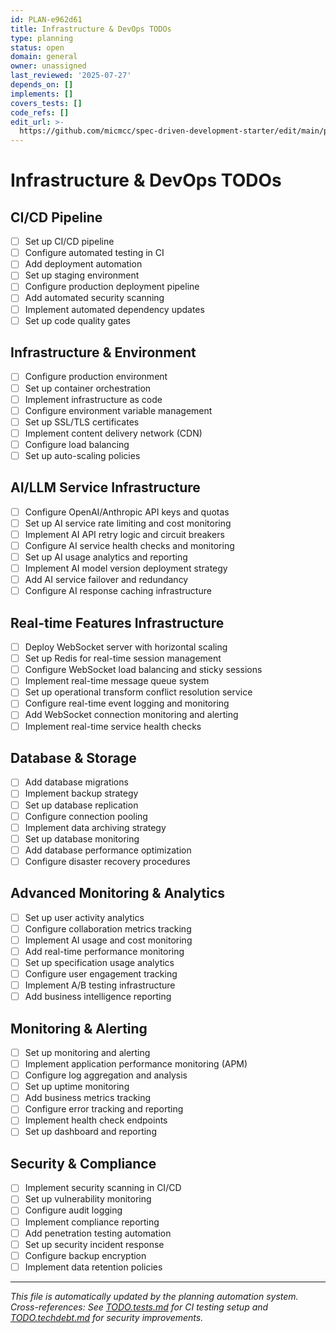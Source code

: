 ```yaml
---
id: PLAN-e962d61
title: Infrastructure & DevOps TODOs
type: planning
status: open
domain: general
owner: unassigned
last_reviewed: '2025-07-27'
depends_on: []
implements: []
covers_tests: []
code_refs: []
edit_url: >-
  https://github.com/micmcc/spec-driven-development-starter/edit/main/planning/TODO.devops.md
---
```

# Infrastructure & DevOps TODOs

## CI/CD Pipeline

- [ ] Set up CI/CD pipeline
- [ ] Configure automated testing in CI
- [ ] Add deployment automation
- [ ] Set up staging environment
- [ ] Configure production deployment pipeline
- [ ] Add automated security scanning
- [ ] Implement automated dependency updates
- [ ] Set up code quality gates

## Infrastructure & Environment

- [ ] Configure production environment
- [ ] Set up container orchestration
- [ ] Implement infrastructure as code
- [ ] Configure environment variable management
- [ ] Set up SSL/TLS certificates
- [ ] Implement content delivery network (CDN)
- [ ] Configure load balancing
- [ ] Set up auto-scaling policies

## AI/LLM Service Infrastructure

- [ ] Configure OpenAI/Anthropic API keys and quotas
- [ ] Set up AI service rate limiting and cost monitoring
- [ ] Implement AI API retry logic and circuit breakers
- [ ] Configure AI service health checks and monitoring
- [ ] Set up AI usage analytics and reporting
- [ ] Implement AI model version deployment strategy
- [ ] Add AI service failover and redundancy
- [ ] Configure AI response caching infrastructure

## Real-time Features Infrastructure

- [ ] Deploy WebSocket server with horizontal scaling
- [ ] Set up Redis for real-time session management
- [ ] Configure WebSocket load balancing and sticky sessions
- [ ] Implement real-time message queue system
- [ ] Set up operational transform conflict resolution service
- [ ] Configure real-time event logging and monitoring
- [ ] Add WebSocket connection monitoring and alerting
- [ ] Implement real-time service health checks

## Database & Storage

- [ ] Add database migrations
- [ ] Implement backup strategy
- [ ] Set up database replication
- [ ] Configure connection pooling
- [ ] Implement data archiving strategy
- [ ] Set up database monitoring
- [ ] Add database performance optimization
- [ ] Configure disaster recovery procedures

## Advanced Monitoring & Analytics

- [ ] Set up user activity analytics
- [ ] Configure collaboration metrics tracking
- [ ] Implement AI usage and cost monitoring
- [ ] Add real-time performance monitoring
- [ ] Set up specification usage analytics
- [ ] Configure user engagement tracking
- [ ] Implement A/B testing infrastructure
- [ ] Add business intelligence reporting

## Monitoring & Alerting

- [ ] Set up monitoring and alerting
- [ ] Implement application performance monitoring (APM)
- [ ] Configure log aggregation and analysis
- [ ] Set up uptime monitoring
- [ ] Add business metrics tracking
- [ ] Configure error tracking and reporting
- [ ] Implement health check endpoints
- [ ] Set up dashboard and reporting

## Security & Compliance

- [ ] Implement security scanning in CI/CD
- [ ] Set up vulnerability monitoring
- [ ] Configure audit logging
- [ ] Implement compliance reporting
- [ ] Add penetration testing automation
- [ ] Set up security incident response
- [ ] Configure backup encryption
- [ ] Implement data retention policies

---
*This file is automatically updated by the planning automation system.*
*Cross-references: See [TODO.tests.md](TODO.tests.md) for CI testing setup and [TODO.techdebt.md](TODO.techdebt.md) for security improvements.*
